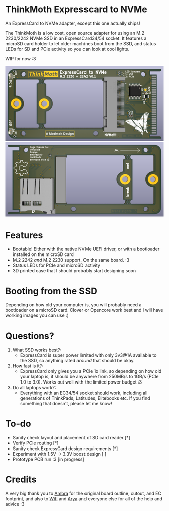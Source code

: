 # ThinkMoth Expresscard to NVMe 
An ExpressCard to NVMe adapter, except this one actually ships!

The ThinkMoth is a low cost, open source adapter for using an M.2 2230/2242 NVMe SSD in an ExpressCard34/54 socket. It features a microSD card holder to let older machines boot from the SSD, and status LEDs for SD and PCIe activity so you can look at cool lights.  

WIP for now :3

![Front render](https://github.com/mothenjoyer69/thinkmoth-expresscard/blob/main/photos/front3d.png)
![Back render](https://github.com/mothenjoyer69/thinkmoth-expresscard/blob/main/photos/back3d.png)

# Features
- Bootable! Either with the native NVMe UEFI driver, or with a bootloader installed on the microSD card
- M.2 2242 *and* M.2 2230 support. On the same board. :3
- Status LEDs for PCIe and microSD activity
- 3D printed case that I should probably start designing soon

# Booting from the SSD
Depending on how old your computer is, you will probably need a bootloader on a microSD card. Clover or Opencore work best and I will have working images you can use :)

# Questions?
1. What SSD works best?:
    - ExpressCard is super power limited with only 3v3@1A available to the SSD, so anything rated *around* that should be okay.
2. How fast is it?:
    - ExpressCard only gives you a PCIe 1x link, so depending on how old your laptop is, it should be anywhere from 250MB/s to 1GB/s (PCIe 1.0 to 3.0). Works out well with the limited power budget :3
3. Do all laptops work?:
    - Everything with an EC34/54 socket should work, including all generations of ThinkPads, Latitudes, Elitebooks etc. If you find something that doesn't, please let me know!

# To-do
- Sanity check layout and placement of SD card reader [*]
- Verify PCIe routing [*]
- Sanity check ExpressCard design requirements [*]
- Experiment with 1.5V -> 3.3V boost design [ ]
- Prototype PCB run :3 [in progress]

# Credits
A very big thank you to [Ambra](https://github.com/ambraglow/) for the original board outline, cutout, and EC footprint, and also to [Wifi](https://github.com/a-little-wifi/) and [Arya](https://github.com/CRImier/) and everyone else for all of the help and advice :3 

